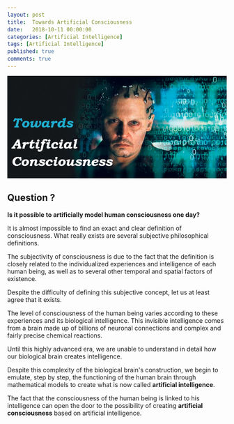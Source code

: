 ```yaml
---
layout: post
title:  Towards Artificial Consciousness
date:   2018-10-11 00:00:00
categories: [Artificial Intelligence]
tags: [Artificial Intelligence]
published: true
comments: true
---
```


<center><img src="/images/post4/ac.png" alt="Drawing" style="width: 700px;"/></center>

## Question ?

**Is it possible to artificially model human consciousness one day?**

It is almost impossible to find an exact and clear definition of consciousness. What really exists are several subjective philosophical definitions.


The subjectivity of consciousness is due to the fact that the definition is closely related to the individualized experiences and intelligence of each human being, as well as to several other temporal and spatial factors of existence.


Despite the difficulty of defining this subjective concept, let us at least agree that it exists.

The level of consciousness of the human being varies according to these experiences and its biological intelligence. This invisible intelligence comes from a brain made up of billions of neuronal connections and complex and fairly precise chemical reactions.

Until this highly advanced era, we are unable to understand in detail how our biological brain creates intelligence.

Despite this complexity of the biological brain's construction, we begin to emulate, step by step, the functioning of the human brain through mathematical models to create what is now called **artificial intelligence**.

The fact that the consciousness of the human being is linked to his intelligence can open the door to the possibility of creating **artificial consciousness** based on artificial intelligence.

